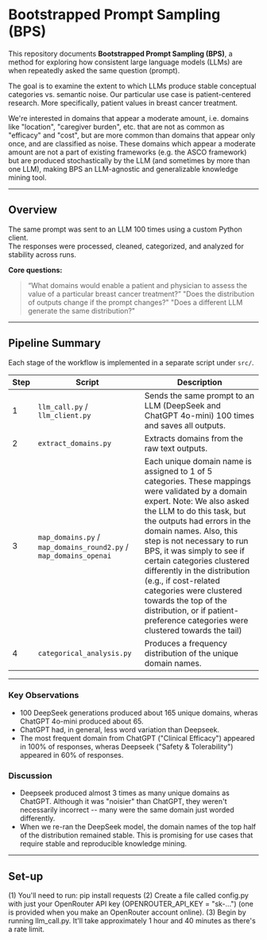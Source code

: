# Bootstrapped Prompt Sampling (BPS)

This repository documents **Bootstrapped Prompt Sampling (BPS)**, a method for exploring how consistent large language models (LLMs) are when repeatedly asked the same question (prompt).  

The goal is to examine the extent to which LLMs produce stable conceptual categories vs. semantic noise. Our particular use case is patient-centered research. More specifically, patient values in breast cancer treatment. 

We're interested in domains that appear a moderate amount, i.e. domains like "location", "caregiver burden", etc. that are not as common as "efficacy" and "cost", but are more common than domains that appear only once, and are classified as noise. These domains which appear a moderate amount are not a part of existing frameworks (e.g. the ASCO framework) but are produced stochastically by the LLM (and sometimes by more than one LLM), making BPS an LLM-agnostic and generalizable knowledge mining tool.

---

## Overview

The same prompt was sent to an LLM 100 times using a custom Python client.  
The responses were processed, cleaned, categorized, and analyzed for stability across runs.

**Core questions:**
> “What domains would enable a patient and physician to assess the value of a particular breast cancer treatment?”
> "Does the distribution of outputs change if the prompt changes?"
> "Does a different LLM generate the same distribution?"

---

## Pipeline Summary

Each stage of the workflow is implemented in a separate script under `src/`.

| Step | Script | Description |
|------|---------|-------------|
| 1 | `llm_call.py` / `llm_client.py`| Sends the same prompt to an LLM (DeepSeek and ChatGPT 4o-mini) 100 times and saves all outputs. |
| 2 | `extract_domains.py` | Extracts domains from the raw text outputs. |
| 3 | `map_domains.py` / `map_domains_round2.py` / `map_domains_openai`| Each unique domain name is assigned to 1 of 5 categories. These mappings were validated by a domain expert. Note: We also asked the LLM to do this task, but the outputs had errors in the domain names. Also, this step is not necessary to run BPS, it was simply to see if certain categories clustered differently in the distribution (e.g., if cost-related categories were clustered towards the top of the distribution, or if patient-preference categories were clustered towards the tail)  |
| 4 | `categorical_analysis.py` | Produces a frequency distribution of the unique domain names. |

---

### Key Observations
- 100 DeepSeek generations produced about 165 unique domains, wheras ChatGPT 4o-mini produced about 65.
- ChatGPT had, in general, less word variation than Deepseek.
- The most frequent domain from ChatGPT ("Clinical Efficacy") appeared in 100% of responses, wheras Deepseek ("Safety & Tolerability") appeared in 60% of responses.

### Discussion
- Deepseek produced almost 3 times as many unique domains as ChatGPT. Although it was "noisier" than ChatGPT, they weren't necessarily incorrect -- many were the same domain just worded differently.
- When we re-ran the DeepSeek model, the domain names of the top half of the distribution remained stable. This is promising for use cases that require stable and reproducible knowledge mining.

---

## Set-up

(1) You'll need to run: pip install requests
(2) Create a file called config.py with just your OpenRouter API key (OPENROUTER_API_KEY = "sk-...") (one is provided when you make an OpenRouter account online).
(3) Begin by running llm_call.py. It'll take approximately 1 hour and 40 minutes as there's a rate limit.
